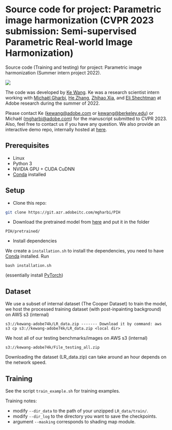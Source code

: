 # Source code for project: Parametric image harmonization (CVPR 2023 submission: Semi-supervised Parametric Real-world Image Harmonization)
Source code (Training and testing) for project: Parametric image harmonization (Summer intern project 2022). 

<img src='github_images/Figure_teaser.png'>


The code was developed by [Ke Wang](people.eecs.berkeley.edu/~kewang). Ke was a research scientist intern working with [Michaël Gharbi](http://mgharbi.com/), [He Zhang](https://sites.google.com/site/hezhangsprinter/), [Zhihao Xia](https://likesum.github.io/), and [Eli Shechtman](https://research.adobe.com/person/eli-shechtman/) at Adobe research during the summer of 2022.

Please contact Ke (kewang@adobe.com or kewang@berkeley.edu) or Michaël (mgharbi@adobe.com) for the manuscript submitted to CVPR 2023. Also, feel free to contact us if you have any question. We also provide an interactive demo repo, internally hosted at [here](https://git.azr.adobeitc.com/adobe-research/parametric_image_harmonization_demo).


## Prerequisites

- Linux
- Python 3
- NVIDIA GPU + CUDA CuDNN
- [Conda](https://docs.conda.io/en/latest/) installed


## Setup

- Clone this repo:
```bash
git clone https://git.azr.adobeitc.com/mgharbi/PIH
```

- Download the pretrained model from [here](https://adobe-my.sharepoint.com/:u:/p/kewang/EWx38imIw2NCqYHsWqlRjoYBjyQueSfCpnWsMphBqUuqng?e=vAgnb0) and put it in the folder

```
PIH/pretrained/
```
- Install dependencies

We create a `installation.sh` to install the dependencies, you need to have [Conda](https://docs.conda.io/en/latest/) installed. Run

```
bash installation.sh
```
(essentially install [PyTorch](https://pytorch.org/))

## Dataset

We use a subset of internal dataset (The Cooper Dataset) to train the model, we host the processed training dataset (with post-inpainting background) on AWS s3 (internal)

```
s3://kewang-adobe74k/LR_data.zip ------- Download it by command: aws s3 cp s3://kewang-adobe74k/LR_data.zip <local dir>
```

We host all of our testing benchmarks/images on AWS s3 (internal)

```
s3://kewang-adobe74k/File_testing_all.zip
```

Downloading the dataset (LR_data.zip) can take around an hour depends on the network speed.

## Training

See the script `train_example.sh` for training examples.

Training notes:
- modify `--dir_data` to the path of your unzipped `LR_data/train/`.
- modify `--dir_log` to the directory you want to save the checkpoints.
- argument `--masking` corresponds to shading map module.






